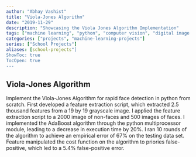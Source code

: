 ```yaml
---
author: "Abhay Vashist"
title: "Viola-Jones Algorithm"
date: "2019-11-29"
description: "Showcasing the Viola Jones Algorithm Implementation"
tags: ["machine learning", "python", "computer vision", "digital image processing"]
categories: ["projects", "machine-learning-projects"]
series: ["School Projects"]
aliases: [school-projects"]
ShowToc: true
TocOpen: true
---
```


## Viola-Jones Algorithm

Implement the Viola-Jones Algorithm for rapid face detection in python from scratch. 
First developed a feature extraction script, which extracted 2.5 thousand features from a 19 by 19 grayscale image. 
I applied the feature extraction script to a 2000 image of non-faces and 500 images of faces. 
I implemented the AdaBoost algorithm through the python multiprocessor module, leading to a decrease in execution time by 20%. 
I ran 10 rounds of the algorithm to achieve an empirical error of 67% on the testing data set. Feature manipulated the cost function on the algorithm to priories false-positive, which led to a 5.4% false-positive error.